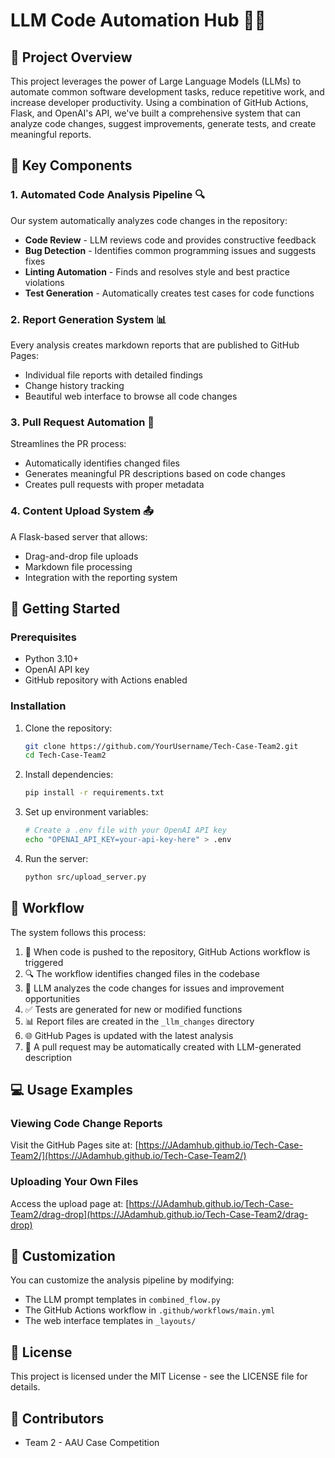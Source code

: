 # LLM Code Automation Hub 🤖✨

## 🌟 Project Overview

This project leverages the power of Large Language Models (LLMs) to automate common software development tasks, reduce repetitive work, and increase developer productivity. Using a combination of GitHub Actions, Flask, and OpenAI's API, we've built a comprehensive system that can analyze code changes, suggest improvements, generate tests, and create meaningful reports.

## 🧩 Key Components

### 1. Automated Code Analysis Pipeline 🔍

Our system automatically analyzes code changes in the repository:

- **Code Review** - LLM reviews code and provides constructive feedback
- **Bug Detection** - Identifies common programming issues and suggests fixes
- **Linting Automation** - Finds and resolves style and best practice violations
- **Test Generation** - Automatically creates test cases for code functions

### 2. Report Generation System 📊

Every analysis creates markdown reports that are published to GitHub Pages:

- Individual file reports with detailed findings
- Change history tracking
- Beautiful web interface to browse all code changes

### 3. Pull Request Automation 🔄

Streamlines the PR process:

- Automatically identifies changed files
- Generates meaningful PR descriptions based on code changes
- Creates pull requests with proper metadata

### 4. Content Upload System 📤

A Flask-based server that allows:

- Drag-and-drop file uploads
- Markdown file processing
- Integration with the reporting system

## 🚀 Getting Started

### Prerequisites

- Python 3.10+
- OpenAI API key
- GitHub repository with Actions enabled

### Installation

1. Clone the repository:
   ```bash
   git clone https://github.com/YourUsername/Tech-Case-Team2.git
   cd Tech-Case-Team2
   ```

2. Install dependencies:
   ```bash
   pip install -r requirements.txt
   ```

3. Set up environment variables:
   ```bash
   # Create a .env file with your OpenAI API key
   echo "OPENAI_API_KEY=your-api-key-here" > .env
   ```

4. Run the server:
   ```bash
   python src/upload_server.py
   ```

## 🔄 Workflow

The system follows this process:

1. 📝 When code is pushed to the repository, GitHub Actions workflow is triggered
2. 🔍 The workflow identifies changed files in the codebase
3. 🧠 LLM analyzes the code changes for issues and improvement opportunities
4. ✅ Tests are generated for new or modified functions
5. 📊 Report files are created in the `_llm_changes` directory
6. 🌐 GitHub Pages is updated with the latest analysis
7. 🔄 A pull request may be automatically created with LLM-generated description

## 💻 Usage Examples

### Viewing Code Change Reports

Visit the GitHub Pages site at: [https://JAdamhub.github.io/Tech-Case-Team2/](https://JAdamhub.github.io/Tech-Case-Team2/)

### Uploading Your Own Files

Access the upload page at: [https://JAdamhub.github.io/Tech-Case-Team2/drag-drop](https://JAdamhub.github.io/Tech-Case-Team2/drag-drop)

## 🔧 Customization

You can customize the analysis pipeline by modifying:

- The LLM prompt templates in `combined_flow.py`
- The GitHub Actions workflow in `.github/workflows/main.yml`
- The web interface templates in `_layouts/`

## 📝 License

This project is licensed under the MIT License - see the LICENSE file for details.

## 👥 Contributors

- Team 2 - AAU Case Competition
